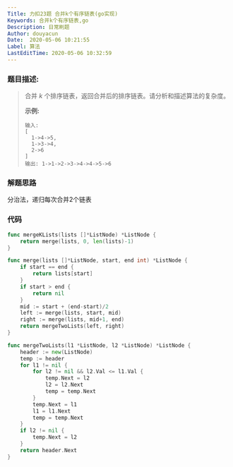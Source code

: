 ```yaml
---
Title: 力扣23题 合并k个有序链表(go实现)
Keywords: 合并k个有序链表,go
Description: 日常刷题
Author: douyacun
Date:  2020-05-06 10:21:55
Label: 算法
LastEditTime: 2020-05-06 10:32:59
---
```

### 题目描述:

> 
> 合并 *k* 个排序链表，返回合并后的排序链表。请分析和描述算法的复杂度。
>
> **示例:**
>
> ```
> 输入:
> [
>   1->4->5,
>   1->3->4,
>   2->6
> ]
> 输出: 1->1->2->3->4->4->5->6
> ```



### 解题思路

分治法，递归每次合并2个链表



### 代码

```go
func mergeKLists(lists []*ListNode) *ListNode {
	return merge(lists, 0, len(lists)-1)
}

func merge(lists []*ListNode, start, end int) *ListNode {
	if start == end {
		return lists[start]
	}
	if start > end {
		return nil
	}
	mid := start + (end-start)/2
	left := merge(lists, start, mid)
	right := merge(lists, mid+1, end)
	return mergeTwoLists(left, right)
}

func mergeTwoLists(l1 *ListNode, l2 *ListNode) *ListNode {
	header := new(ListNode)
	temp := header
	for l1 != nil {
		for l2 != nil && l2.Val <= l1.Val {
			temp.Next = l2
			l2 = l2.Next
			temp = temp.Next
		}
		temp.Next = l1
		l1 = l1.Next
		temp = temp.Next
	}
	if l2 != nil {
		temp.Next = l2
	}
	return header.Next
}

```




